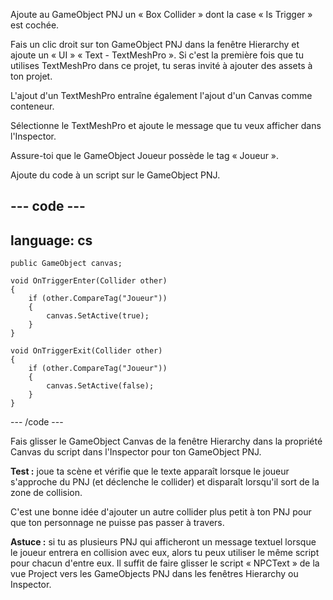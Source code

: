 Ajoute au GameObject PNJ un « Box Collider » dont la case « Is Trigger » est cochée.

Fais un clic droit sur ton GameObject PNJ dans la fenêtre Hierarchy et ajoute un « UI » « Text - TextMeshPro ». Si c'est la première fois que tu utilises TextMeshPro dans ce projet, tu seras invité à ajouter des assets à ton projet.

L'ajout d'un TextMeshPro entraîne également l'ajout d'un Canvas comme conteneur.

Sélectionne le TextMeshPro et ajoute le message que tu veux afficher dans l'Inspector.

Assure-toi que le GameObject Joueur possède le tag « Joueur ».

Ajoute du code à un script sur le GameObject PNJ.

--- code ---
---
language: cs
---

    public GameObject canvas;
    
    void OnTriggerEnter(Collider other)
    {
        if (other.CompareTag("Joueur"))
        {
            canvas.SetActive(true);
        }
    }
    
    void OnTriggerExit(Collider other)
    {
        if (other.CompareTag("Joueur"))
        {
            canvas.SetActive(false);
        }
    }
--- /code ---


Fais glisser le GameObject Canvas de la fenêtre Hierarchy dans la propriété Canvas du script dans l'Inspector pour ton GameObject PNJ.

**Test :** joue ta scène et vérifie que le texte apparaît lorsque le joueur s'approche du PNJ (et déclenche le collider) et disparaît lorsqu'il sort de la zone de collision.

C'est une bonne idée d'ajouter un autre collider plus petit à ton PNJ pour que ton personnage ne puisse pas passer à travers.

**Astuce :** si tu as plusieurs PNJ qui afficheront un message textuel lorsque le joueur entrera en collision avec eux, alors tu peux utiliser le même script pour chacun d'entre eux. Il suffit de faire glisser le script « NPCText » de la vue Project vers les GameObjects PNJ dans les fenêtres Hierarchy ou Inspector. 
